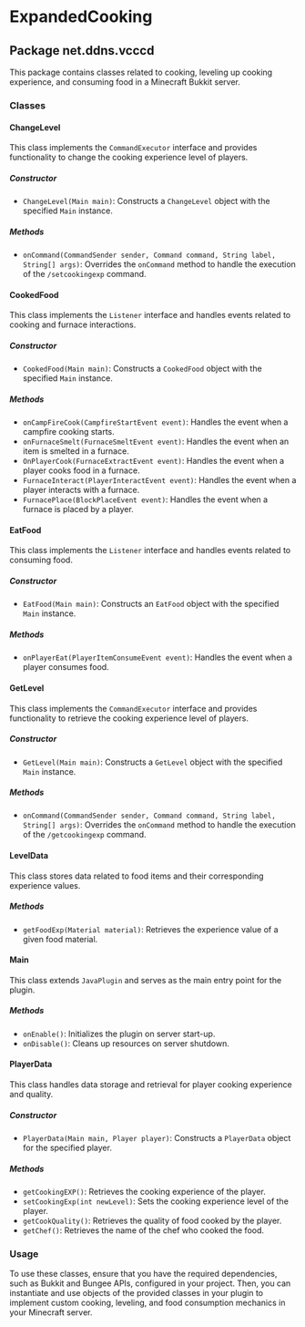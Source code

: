 # ExpandedCooking

## Package net.ddns.vcccd

This package contains classes related to cooking, leveling up cooking experience, and consuming food in a Minecraft Bukkit server.

### Classes

#### ChangeLevel

This class implements the `CommandExecutor` interface and provides functionality to change the cooking experience level of players.

##### Constructor
- `ChangeLevel(Main main)`: Constructs a `ChangeLevel` object with the specified `Main` instance.

##### Methods
- `onCommand(CommandSender sender, Command command, String label, String[] args)`: Overrides the `onCommand` method to handle the execution of the `/setcookingexp` command.

#### CookedFood

This class implements the `Listener` interface and handles events related to cooking and furnace interactions.

##### Constructor
- `CookedFood(Main main)`: Constructs a `CookedFood` object with the specified `Main` instance.

##### Methods
- `onCampFireCook(CampfireStartEvent event)`: Handles the event when a campfire cooking starts.
- `onFurnaceSmelt(FurnaceSmeltEvent event)`: Handles the event when an item is smelted in a furnace.
- `OnPlayerCook(FurnaceExtractEvent event)`: Handles the event when a player cooks food in a furnace.
- `FurnaceInteract(PlayerInteractEvent event)`: Handles the event when a player interacts with a furnace.
- `FurnacePlace(BlockPlaceEvent event)`: Handles the event when a furnace is placed by a player.

#### EatFood

This class implements the `Listener` interface and handles events related to consuming food.

##### Constructor
- `EatFood(Main main)`: Constructs an `EatFood` object with the specified `Main` instance.

##### Methods
- `onPlayerEat(PlayerItemConsumeEvent event)`: Handles the event when a player consumes food.

#### GetLevel

This class implements the `CommandExecutor` interface and provides functionality to retrieve the cooking experience level of players.

##### Constructor
- `GetLevel(Main main)`: Constructs a `GetLevel` object with the specified `Main` instance.

##### Methods
- `onCommand(CommandSender sender, Command command, String label, String[] args)`: Overrides the `onCommand` method to handle the execution of the `/getcookingexp` command.

#### LevelData

This class stores data related to food items and their corresponding experience values.

##### Methods
- `getFoodExp(Material material)`: Retrieves the experience value of a given food material.

#### Main

This class extends `JavaPlugin` and serves as the main entry point for the plugin.

##### Methods
- `onEnable()`: Initializes the plugin on server start-up.
- `onDisable()`: Cleans up resources on server shutdown.

#### PlayerData

This class handles data storage and retrieval for player cooking experience and quality.

##### Constructor
- `PlayerData(Main main, Player player)`: Constructs a `PlayerData` object for the specified player.

##### Methods
- `getCookingEXP()`: Retrieves the cooking experience of the player.
- `setCookingExp(int newLevel)`: Sets the cooking experience level of the player.
- `getCookQuality()`: Retrieves the quality of food cooked by the player.
- `getChef()`: Retrieves the name of the chef who cooked the food.

### Usage

To use these classes, ensure that you have the required dependencies, such as Bukkit and Bungee APIs, configured in your project. Then, you can instantiate and use objects of the provided classes in your plugin to implement custom cooking, leveling, and food consumption mechanics in your Minecraft server.
